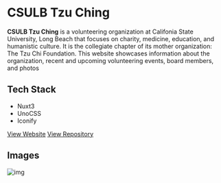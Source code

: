

# CSULB Tzu Ching

**CSULB Tzu Ching** is a volunteering organization at Califonia State University,
Long Beach that focuses on charity, medicine, education, and humanistic culture.
It is the collegiate chapter of its mother organization: The Tzu Chi Foundation.
This website showcases information about the organization, recent and upcoming
volunteering events, board members, and photos


## Tech Stack

-   Nuxt3
-   UnoCSS
-   Iconify

[View Website](https://csulbtzuching.org/)
[View Repository](https://github.com/Buraiyen/CSULB-TC-Website)


## Images

![img](https://res.cloudinary.com/buraiyen/image/upload/v1694050165/BEN_Website/projects/csulb-tzu-ching-site.webp)

